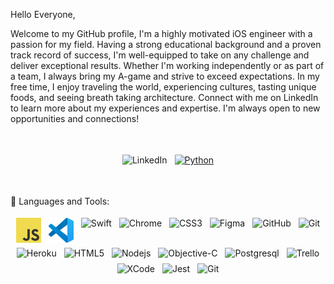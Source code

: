 Hello Everyone,

Welcome to my GitHub profile, I'm a highly motivated iOS engineer with a passion for my field. Having a strong educational background and a proven track record of success, I'm well-equipped to take on any challenge and deliver exceptional results. Whether I'm working independently or as part of a team, I always bring my A-game and strive to exceed expectations. In my free time, I enjoy traveling the world, experiencing cultures, tasting unique foods, and seeing breath taking architecture. Connect with me on LinkedIn to learn more about my experiences and expertise. I'm always open to new opportunities and connections!

<br />

<p align="center"
<a href="https://www.linkedin.com/in/benjamin-prentiss/" target="_blank" rel="noopener noreferrer"> <img src="https://cdn.jsdelivr.net/gh/devicons/devicon/icons/linkedin/linkedin-original.svg" alt="LinkedIn" height="40" style="vertical-align:top; margin:4px"/></a>
 <a href="mailto:bschenk18@yahoo.com"> <img src="https://icongr.am/clarity/email.svg?size=40&color=ffffff" alt="Python" height="40" color=#fff style="vertical-align:top; margin:4px"></a>
</p>

<br />

🧰 Languages and Tools:
<p align="center">
<img src="https://raw.githubusercontent.com/github/explore/80688e429a7d4ef2fca1e82350fe8e3517d3494d/topics/javascript/javascript.png" alt="Javascript" height="40" style="vertical-align:top; margin:4px">
<img src="https://raw.githubusercontent.com/github/explore/80688e429a7d4ef2fca1e82350fe8e3517d3494d/topics/visual-studio-code/visual-studio-code.png" alt="VS Code" height="40" style="vertical-align:top; margin:4px">
<img src="https://cdn.jsdelivr.net/gh/devicons/devicon/icons/swift/swift-original.svg" alt="Swift" height="40" style="vertical-align:top; margin:4px"/>
<img src="https://cdn.jsdelivr.net/gh/devicons/devicon/icons/chrome/chrome-original.svg" alt="Chrome" height="40" style="vertical-align:top; margin:4px"/>
<img src="https://cdn.jsdelivr.net/gh/devicons/devicon/icons/css3/css3-original.svg" alt="CSS3" height="40" style="vertical-align:top; margin:4px"/>
<img src="https://cdn.jsdelivr.net/gh/devicons/devicon/icons/figma/figma-original.svg" alt="Figma" height="40" style="vertical-align:top; margin:4px"/>
<img src="https://cdn.jsdelivr.net/gh/devicons/devicon/icons/github/github-original.svg" alt="GitHub" height="40" style="vertical-align:top; margin:4px"/>
<img src="https://cdn.jsdelivr.net/gh/devicons/devicon/icons/git/git-original.svg" alt="Git" height="40" style="vertical-align:top; margin:4px"/>
<img src="https://cdn.jsdelivr.net/gh/devicons/devicon/icons/heroku/heroku-plain.svg" alt="Heroku" height="40" style="vertical-align:top; margin:4px"/>
<img src="https://cdn.jsdelivr.net/gh/devicons/devicon/icons/html5/html5-original.svg" alt="HTML5" height="40" style="vertical-align:top; margin:4px"/>
<img src="https://cdn.jsdelivr.net/gh/devicons/devicon/icons/nodejs/nodejs-original.svg" alt="Nodejs" height="40" style="vertical-align:top; margin:4px"/>
<img src="https://cdn.jsdelivr.net/gh/devicons/devicon/icons/objectivec/objectivec-plain.svg" alt="Objective-C" height="40" style="vertical-align:top; margin:4px"/>
<img src="https://cdn.jsdelivr.net/gh/devicons/devicon/icons/postgresql/postgresql-original.svg" alt="Postgresql" height="40" style="vertical-align:top; margin:4px"/>
<img src="https://cdn.jsdelivr.net/gh/devicons/devicon/icons/trello/trello-plain.svg" alt="Trello" height="40" style="vertical-align:top; margin:4px"/>
<img src="https://cdn.jsdelivr.net/gh/devicons/devicon/icons/xcode/xcode-original.svg" alt="XCode" height="40" style="vertical-align:top; margin:4px"/>
<img src="https://cdn.jsdelivr.net/gh/devicons/devicon/icons/jest/jest-plain.svg" alt="Jest" height="40" style="vertical-align:top; margin:4px"/>
 <img src="https://icongr.am/devicon/heroku-original.svg?size=40&color=ffffff" alt="Git" height="40" style="vertical-align:top; margin:4px"/>
</p>
